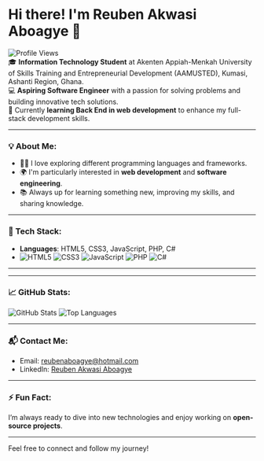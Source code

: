 # Hi there! I'm **Reuben Akwasi Aboagye** 👋
![Profile Views](https://komarev.com/ghpvc/?username=ReubenAboagye&color=blue)    
🎓 **Information Technology Student** at Akenten Appiah-Menkah University of Skills Training and Entrepreneurial Development (AAMUSTED), Kumasi, Ashanti Region, Ghana.  
💻 **Aspiring Software Engineer** with a passion for solving problems and building innovative tech solutions.  
🌱 Currently **learning Back End in web development** to enhance my full-stack development skills.  

---

### 💡 About Me:
- 👨‍💻 I love exploring different programming languages and frameworks.
- 🌍 I'm particularly interested in **web development** and **software engineering**.
- 📚 Always up for learning something new, improving my skills, and sharing knowledge.

---

### 🔧 Tech Stack:
- **Languages**: HTML5, CSS3, JavaScript, PHP, C#
- ![HTML5](https://img.shields.io/badge/-HTML5-E34F26?style=flat-square&logo=html5&logoColor=white) 
![CSS3](https://img.shields.io/badge/-CSS3-1572B6?style=flat-square&logo=css3) 
![JavaScript](https://img.shields.io/badge/-JavaScript-F7DF1E?style=flat-square&logo=javascript&logoColor=black) 
![PHP](https://img.shields.io/badge/-PHP-777BB4?style=flat-square&logo=php&logoColor=white)
![C#](https://img.shields.io/badge/-C%23-239120?style=flat-square&logo=c-sharp&logoColor=white)

---

---
### 📈 GitHub Stats:
![GitHub Stats](https://github-readme-stats.vercel.app/api?username=reubenaboagye&show_icons=true&theme=radical)
![Top Languages](https://github-readme-stats.vercel.app/api/top-langs/?username=reubenaboagye&layout=compact&theme=radical)

---

### 📬 Contact Me:
- Email: [reubenaboagye@hotmail.com](mailto:reubenaboagye@hotmail.com)
- LinkedIn: [Reuben Akwasi Aboagye](https://www.linkedin.com/in/reubenaboagye)

---

### ⚡ Fun Fact:
I’m always ready to dive into new technologies and enjoy working on **open-source projects**.

---

Feel free to connect and follow my journey!

<!---
ReubenAboagye/ReubenAboagye is a ✨ special ✨ repository because its `README.md` (this file) appears on your GitHub profile.
You can click the Preview link to take a look at your changes.
--->
